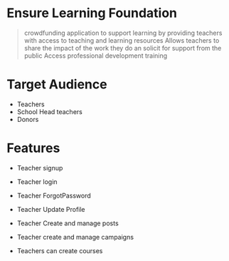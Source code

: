 # Ensure Learning Foundation 
> crowdfunding application to support learning by providing teachers with access to teaching and learning resources
> Allows teachers to share the impact of the work they do an solicit for support from the public
> Access professional development training


# Target Audience
- Teachers
- School Head teachers
- Donors

# Features
- Teacher signup
- Teacher login
- Teacher ForgotPassword
- Teacher Update Profile

- Teacher Create and manage posts 
- Teacher create and manage campaigns
- Teachers can create courses

